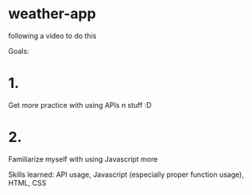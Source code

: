 # weather-app

following a video to do this

Goals:
# 1. 
Get more practice with using APIs n stuff :D
# 2.
Familiarize myself with using Javascript more

Skills learned:
API usage, Javascript (especially proper function usage), HTML, CSS

